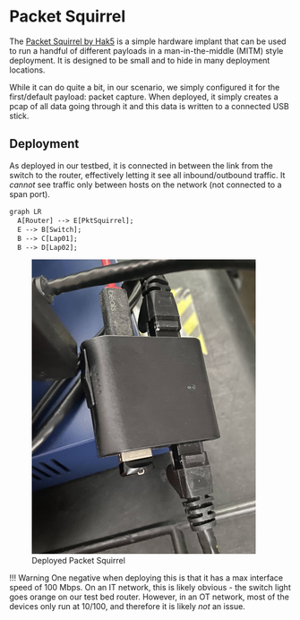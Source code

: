 # Packet Squirrel

The [Packet Squirrel by Hak5](https://hak5.org/products/packet-squirrel) is a simple hardware implant that can be used to run a handful of different payloads in a man-in-the-middle (MITM) style deployment. It is designed to be small and to hide in many deployment locations.

While it can do quite a bit, in our scenario, we simply configured it for the first/default payload: packet capture. When deployed, it simply creates a pcap of all data going through it and this data is written to a connected USB stick. 

## Deployment
As deployed in our testbed, it is connected in between the link from the switch to the router, effectively letting it see all inbound/outbound traffic. It *cannot* see traffic only between hosts on the network (not connected to a span port).

```mermaid
graph LR
  A[Router] --> E[PktSquirrel];
  E --> B[Switch];
  B --> C[Lap01];
  B --> D[Lap02];
```

<figure>
  <img src="../../assets/images/squirrel.jpg" width="400" />
  <figcaption>Deployed Packet Squirrel</figcaption>
</figure>

!!! Warning
    One negative when deploying this is that it has a max interface speed of 100 Mbps. On an IT network, this is likely obvious - the switch light goes orange on our test bed router. However, in an OT network, most of the devices only run at 10/100, and therefore it is likely _not_ an issue.
